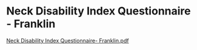 # Neck Disability Index Questionnaire - Franklin

[Neck Disability Index Questionnaire- Franklin.pdf](Neck%20Disability%20Index%20Questionnaire%20-%20Franklin%2012b3db5e09cd4c909900bff37d65e766/Neck_Disability_Index_Questionnaire-_Franklin.pdf)